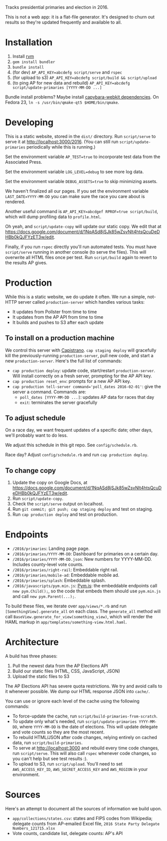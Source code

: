 Tracks presidential primaries and election in 2016.

This is not a web app: it is a flat-file generator. It's designed to churn out
results so they're updated frequently and available to all.

# Installation

1. Install [rvm](http://rvm.io)
2. `gem install bundler`
3. `bundle install`
4. (for dev) `AP_API_KEY=abcdefg script/serve` and `rspec`
5. (for upload to s3) `AP_API_KEY=abcdefg script/build && script/upload`
6. (to ping AP for new data and rebuild) `AP_API_KEY=abcdefg script/update-primaries [YYYY-MM-DD ...]`

Bundle install problems? Maybe install
[capybara-webkit dependencies](https://github.com/thoughtbot/capybara-webkit/wiki/Installing-Qt-and-compiling-capybara-webkit). On Fedora 23, `ln -s /usr/bin/qmake-qt5 $HOME/bin/qmake`.

# Developing

This is a static website, stored in the `dist/` directory. Run `script/serve` to
serve it at [http://localhost:3000/2016](http://localhost:3000/2016). (You can
still run `script/update-primaries` periodically while this is running.)

Set the environment variable `AP_TEST=true` to incorporate test data from the
Associated Press.

Set the environment variable `LOG_LEVEL=debug` to see more log data.

Set the environment variable `DEBUG_ASSETS=true` to skip minimizing assets.

We haven't finalized all our pages. If you set the environment variable
`LAST_DATE=YYYY-MM-DD` you can make sure the race you care about is rendered.

Another useful command is `AP_API_KEY=abcdgef RPROF=true script/build`, which
will dump profiling data to `profile.html`.

Oh yeah, and `script/update-copy` will update our static copy. We edit that at
https://docs.google.com/document/d/1NqASd8jSJk85wZsvNlt4htsQcuDeDHBb0kQJFYzET3w/edit.

Finally, if you run `rspec` directly you'll run automated tests. You must
have `script/serve` running in another console (to serve the files). This will
overwrite all HTML files once per test. Run `script/build` again to revert to
the results AP gives.

# Production

While this is a static website, we do update it often. We run a simple, not-HTTP
server called `production-server` which handles various tasks:

* It updates from Pollster from time to time
* It updates from the AP API from time to time
* It builds and pushes to S3 after each update

## To install on a production machine

We control this server with [Capistrano](http://capistranorb.com/).
`cap staging deploy` will gracefully kill the previously-running
`production-server`, pull new code, and start a new `production-server`.
Here's the full list of commands:

* `cap production deploy`: update code, start/restart `production-server`. Will
  install correctly on a fresh server, prompting for the AP API key.
* `cap production reset_env`: prompts for a new AP API key.
* `cap production tell-server command='poll_dates 2016-02-01'`: give the server
  a command. Commands are:
  * `poll_dates [YYYY-MM-DD ...]`: updates AP data for races that day
  * `exit`: terminates the server gracefully

## To adjust schedule

On a race day, we want frequent updates of a specific date; other days, we'll
probably want to do less.

We adjust this schedule in this git repo. See `config/schedule.rb`.

Race day? Adjust `config/schedule.rb` and run `cap production deploy`.

## To change copy

1. Update the copy on Google Docs, at
   https://docs.google.com/document/d/1NqASd8jSJk85wZsvNlt4htsQcuDeDHBb0kQJFYzET3w/edit.
2. Run `script/update-copy`.
3. Check the `script/serve` output on localhost.
4. Run `git commit; git push; cap staging deploy` and test on staging.
5. Run `cap production deploy` and test on production.

# Endpoints

* `/2016/primaries`: Landing page page.
* `/2016/primaries/YYYY-MM-DD`: Dashboard for primaries on a certain day.
* `/2016/primaries/YYYY-MM-DD.json`: New numbers for YYYY-MM-DD. Includes
  county-level vote counts.
* `/2016/primaries/right-rail`: Embeddable right rail.
* `/2016/primaries/mobile-ad`: Embeddable mobile ad.
* `/2016/primaries/splash`: Embeddable splash.
* `/2016/javascripts/pym.min.js`: [Pym.js](http://blog.apps.npr.org/pym.js/):
  the embeddable endpoints call `new pym.Child();`, so the code that embeds
  them should use `pym.min.js` and call `new pym.Parent(...);`.

To build these files, we iterate over `app/views/*.rb` and run
`[SomethingView].generate_all` on each class. The `generate_all` method will
call `BaseView.generate_for_view(something_view)`, which will render the HAML
markup in `app/templates/something-view.html.haml`.

# Architecture

A build has three phases:

1. Pull the newest data from the AP Elections API
2. Build our static files (HTML, CSS, JavaScript, JSON)
3. Upload the static files to S3

The AP Elections API has severe quota restrictions. We try and avoid calls to
it whenever possible. We dump our HTML response JSON into `cache/`.

You can use or ignore each level of the cache using the following commands:

* To force-update the cache, run `script/build-primaries-from-scratch`.
* To update only what's needed, run `script/update-primaries YYYY-MM-DD`, where
  `YYYY-MM-DD` is the date of elections. This will update delegate and vote
  counts so they are the most recent.
* To rebuild HTML/JSON after code changes, relying entirely on cached data, run
  `script/build-primaries`.
* To serve at [http://localhost:3000](http://localhost:3000) and rebuild every
  time code changes, run `script/serve`. This will also call `rspec` whenever
  code changes, so you can't help but see test results :).
* To upload to S3, run `script/upload`. You'll need to set `AWS_ACCESS_KEY_ID`,
  `AWS_SECRET_ACCESS_KEY` and `AWS_REGION` in your environment.

# Sources

Here's an attempt to document all the sources of information we build upon.

* `app/collections/states.csv`: states and FIPS codes from Wikipedia; delegate
  counts from AP-emailed Excel file, `2016 State Party Delegate Numbers_121715.xlsx`
* Vote counts, candidate list, delegate counts: AP's API
